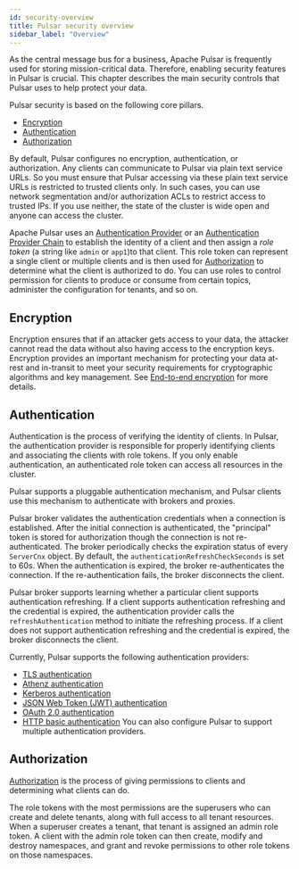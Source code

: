 ```yaml
---
id: security-overview
title: Pulsar security overview
sidebar_label: "Overview"
---
```


As the central message bus for a business, Apache Pulsar is frequently used for storing mission-critical data. Therefore, enabling security features in Pulsar is crucial. This chapter describes the main security controls that Pulsar uses to help protect your data.

Pulsar security is based on the following core pillars.
* [Encryption](#encryption)
* [Authentication](#authentication)
* [Authorization](#authorization)

By default, Pulsar configures no encryption, authentication, or authorization. Any clients can communicate to Pulsar via plain text service URLs. So you must ensure that Pulsar accessing via these plain text service URLs is restricted to trusted clients only. In such cases, you can use network segmentation and/or authorization ACLs to restrict access to trusted IPs. If you use neither, the state of the cluster is wide open and anyone can access the cluster.

Apache Pulsar uses an [Authentication Provider](#authentication) or an [Authentication Provider Chain](security-extending.md/#proxybroker-authentication-plugin) to establish the identity of a client and then assign a *role token* (a string like `admin` or `app1`)to that client. This role token can represent a single client or multiple clients and is then used for [Authorization](security-authorization.md) to determine what the client is authorized to do. You can use roles to control permission for clients to produce or consume from certain topics, administer the configuration for tenants, and so on.


## Encryption

Encryption ensures that if an attacker gets access to your data, the attacker cannot read the data without also having access to the encryption keys. Encryption provides an important mechanism for protecting your data at-rest and in-transit to meet your security requirements for cryptographic algorithms and key management. See [End-to-end encryption](security-encryption.md) for more details.

## Authentication

Authentication is the process of verifying the identity of clients. In Pulsar, the authentication provider is responsible for properly identifying clients and associating the clients with role tokens. If you only enable authentication, an authenticated role token can access all resources in the cluster. 

Pulsar supports a pluggable authentication mechanism, and Pulsar clients use this mechanism to authenticate with brokers and proxies. 

Pulsar broker validates the authentication credentials when a connection is established. After the initial connection is authenticated, the "principal" token is stored for authorization though the connection is not re-authenticated. The broker periodically checks the expiration status of every `ServerCnx` object. By default, the `authenticationRefreshCheckSeconds` is set to 60s. When the authentication is expired, the broker re-authenticates the connection. If the re-authentication fails, the broker disconnects the client.

Pulsar broker supports learning whether a particular client supports authentication refreshing. If a client supports authentication refreshing and the credential is expired, the authentication provider calls the `refreshAuthentication` method to initiate the refreshing process. If a client does not support authentication refreshing and the credential is expired, the broker disconnects the client.

Currently, Pulsar supports the following authentication providers:
- [TLS authentication](security-tls-authentication.md)
- [Athenz authentication](security-athenz.md)
- [Kerberos authentication](security-kerberos.md)
- [JSON Web Token (JWT) authentication](security-jwt.md)
- [OAuth 2.0 authentication](security-oauth2.md)
- [HTTP basic authentication](security-basic-auth.md)
You can also configure Pulsar to support multiple authentication providers.

## Authorization

[Authorization](security-authorization.md) is the process of giving permissions to clients and determining what clients can do.

The role tokens with the most permissions are the superusers who can create and delete tenants, along with full access to all tenant resources. When a superuser creates a tenant, that tenant is assigned an admin role token. A client with the admin role token can then create, modify and destroy namespaces, and grant and revoke permissions to other role tokens on those namespaces.
